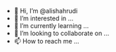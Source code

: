 - 👋 Hi, I’m @alishahrudi
- 👀 I’m interested in ...
- 🌱 I’m currently learning ...
- 💞️ I’m looking to collaborate on ...
- 📫 How to reach me ...

<!---
alishahrudi/alishahrudi is a ✨ special ✨ repository because its `README.md` (this file) appears on your GitHub profile.
You can click the Preview link to take a look at your changes.
--->
